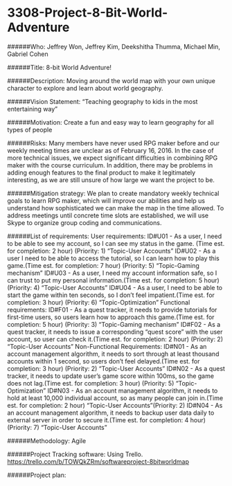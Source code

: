 # 3308-Project-8-Bit-World-Adventure

######Who: Jeffrey Won, Jeffrey Kim, Deekshitha Thumma, Michael Min, Gabriel Cohen

######Title: 8-bit World Adventure!

######Description: Moving around the world map with your own unique character to explore and learn about world geography. 

######Vision Statement: “Teaching geography to kids in the most entertaining way”

######Motivation: Create a fun and easy way to learn geography for all types of people

######Risks: Many members have never used RPG maker before and our weekly meeting times are unclear as of February 16, 2016. In the case of more technical issues, we expect significant difficulties in combining RPG maker with the course curriculum. In addition, there may be problems in adding enough features to the final product to make it legitimately interesting, as we are still unsure of how large we want the project to be. 

######Mitigation strategy: We plan to create mandatory weekly technical goals to learn RPG maker, which will improve our abilities and help us understand how sophisticated we can make the map in the time allowed. To address meetings until concrete time slots are established, we will use Skype to organize group coding and communications. 

######List of requirements:
	User requirements: 
ID#U01 - As a user, I need to be able to see my account, so I can see my status in the game. (Time est. for completion: 2 hour) (Priority: 1) “Topic-User Accounts”
ID#U02 - As a user I need to be able to access the tutorial, so I can learn how to play this game.(Time est. for completion: 7 hour) (Priority: 5) “Topic-Gaming mechanism”
ID#U03 - As a user, I need my account information safe, so I can trust to put my personal information.(Time est. for completion: 5 hour) (Priority: 4) “Topic-User Accounts”
ID#U04 - As a user, I need to be able to start the game within ten seconds, so I don’t feel impatient.(Time est. for completion: 3 hour) (Priority: 6) “Topic-Optimization”
	Functional requirements: 
ID#F01 - As a quest tracker, it needs to provide tutorials for first-time users, so users learn how to approach this game.(Time est. for completion: 5 hour) (Priority: 3) “Topic-Gaming mechanism”
ID#F02 - As a quest tracker, it needs to issue a corresponding “quest score” with the user account, so user can check it.(Time est. for completion: 2 hour) (Priority: 2) “Topic-User Accounts”
	Non-Functional Requirements: 
ID#N01 - As an account management algorithm, it needs to sort through at least thousand accounts within 1 second, so users don’t feel delayed.(Time est. for completion: 3 hour) (Priority: 2) “Topic-User Accounts”
ID#N02 - As a quest tracker, it needs to update user’s game score within 100ms, so the game does not lag.(Time est. for completion: 3 hour) (Priority: 5) “Topic-Optimization”
ID#N03 - As an account management algorithm, it needs to hold at least 10,000 individual account, so as many people can join in.(Time est. for completion: 2 hour)  “Topic-User Accounts”(Priority: 2)
ID#N04 - As an account management algorithm, it needs to backup user data daily to external server in order to secure it.(Time est. for completion: 4 hour) (Priority: 7) “Topic-User Accounts”

######Methodology: Agile

######Project Tracking software: Using Trello. https://trello.com/b/TOWQkZRm/softwareproject-8bitworldmap 

######Project plan: 


